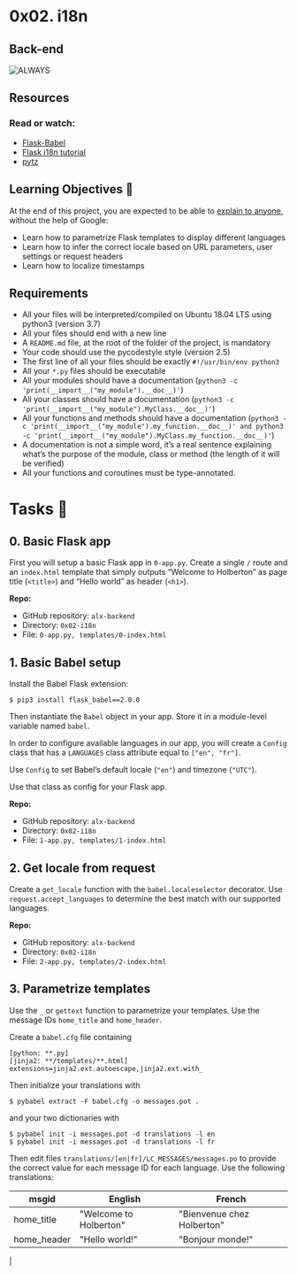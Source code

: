 # 0x02. i18n

## Back-end

![ALWAYS](https://private-user-images.githubusercontent.com/125453474/302601105-4274bad0-5d45-4ff0-8e8d-726442c6ea81.jpg?jwt=eyJhbGciOiJIUzI1NiIsInR5cCI6IkpXVCJ9.eyJpc3MiOiJnaXRodWIuY29tIiwiYXVkIjoicmF3LmdpdGh1YnVzZXJjb250ZW50LmNvbSIsImtleSI6ImtleTUiLCJleHAiOjE3MjIzMjM1MTUsIm5iZiI6MTcyMjMyMzIxNSwicGF0aCI6Ii8xMjU0NTM0NzQvMzAyNjAxMTA1LTQyNzRiYWQwLTVkNDUtNGZmMC04ZThkLTcyNjQ0MmM2ZWE4MS5qcGc_WC1BbXotQWxnb3JpdGhtPUFXUzQtSE1BQy1TSEEyNTYmWC1BbXotQ3JlZGVudGlhbD1BS0lBVkNPRFlMU0E1M1BRSzRaQSUyRjIwMjQwNzMwJTJGdXMtZWFzdC0xJTJGczMlMkZhd3M0X3JlcXVlc3QmWC1BbXotRGF0ZT0yMDI0MDczMFQwNzA2NTVaJlgtQW16LUV4cGlyZXM9MzAwJlgtQW16LVNpZ25hdHVyZT0yYmZlZTNiZDI3NWQ4NDdlM2NlOTk2NGUwMjE0YmYyMTQ1ODc2MTE4NDExMjNmYWNlOTc2ZThhY2FiZGJmMjAxJlgtQW16LVNpZ25lZEhlYWRlcnM9aG9zdCZhY3Rvcl9pZD0wJmtleV9pZD0wJnJlcG9faWQ9MCJ9.AmcVNo_0P3rmTeX2JsoMpqYPrb6XI9elKPLmJCv1Nmg)

## Resources

### Read or watch:

  - [Flask-Babel](https://web.archive.org/web/20201111174034/https://flask-babel.tkte.ch/)
  - [Flask i18n tutorial](https://blog.miguelgrinberg.com/post/the-flask-mega-tutorial-part-xiii-i18n-and-l10n)
  - [pytz](https://sourceforge.net/directory/software-development/linux/)

## Learning Objectives 📖

At the end of this project, you are expected to be able to [explain to anyone](https://fs.blog/feynman-learning-technique/), without the help of Google:

  - Learn how to parametrize Flask templates to display different languages
  - Learn how to infer the correct locale based on URL parameters, user settings or request headers
  - Learn how to localize timestamps

## Requirements

  - All your files will be interpreted/compiled on Ubuntu 18.04 LTS using python3 (version 3.7)
  - All your files should end with a new line
  - A `README.md` file, at the root of the folder of the project, is mandatory
  - Your code should use the pycodestyle style (version 2.5)
  - The first line of all your files should be exactly `#!/usr/bin/env python3`
  - All your `*.py` files should be executable
  - All your modules should have a documentation (`python3 -c 'print(__import__("my_module").__doc__)'`)
  - All your classes should have a documentation (`python3 -c 'print(__import__("my_module").MyClass.__doc__)'`)
  - All your functions and methods should have a documentation (`python3 -c 'print(__import__("my_module").my_function.__doc__)' and python3 -c 'print(__import__("my_module").MyClass.my_function.__doc__)'`)
  - A documentation is not a simple word, it’s a real sentence explaining what’s the purpose of the module, class or method (the length of it will be verified)
  - All your functions and coroutines must be type-annotated.

# Tasks 📃

## 0. Basic Flask app

First you will setup a basic Flask app in `0-app.py`. Create a single `/` route and an `index.html` template that simply outputs “Welcome to Holberton” as page title (`<title>`) and “Hello world” as header (`<h1>`).

__Repo:__

  - GitHub repository: `alx-backend`
  - Directory: `0x02-i18n`
  - File: `0-app.py, templates/0-index.html`

## 1. Basic Babel setup

Install the Babel Flask extension:

    $ pip3 install flask_babel==2.0.0

Then instantiate the `Babel` object in your app. Store it in a module-level variable named `babel`.

In order to configure available languages in our app, you will create a `Config` class that has a `LANGUAGES` class attribute equal to `["en", "fr"]`.

Use `Config` to set Babel’s default locale (`"en"`) and timezone (`"UTC"`).

Use that class as config for your Flask app.

__Repo:__

  - GitHub repository: `alx-backend`
  - Directory: `0x02-i18n`
  - File: `1-app.py, templates/1-index.html`

## 2. Get locale from request

Create a `get_locale` function with the `babel.localeselector` decorator. Use `request.accept_languages` to determine the best match with our supported languages.

__Repo:__

  - GitHub repository: `alx-backend`
  - Directory: `0x02-i18n`
  - File: `2-app.py, templates/2-index.html`

## 3. Parametrize templates

Use the `_` or `gettext` function to parametrize your templates. Use the message IDs `home_title` and `home_header`.

Create a `babel.cfg` file containing

    [python: **.py]
    [jinja2: **/templates/**.html]
    extensions=jinja2.ext.autoescape,jinja2.ext.with_

Then initialize your translations with

    $ pybabel extract -F babel.cfg -o messages.pot .

and your two dictionaries with

    $ pybabel init -i messages.pot -d translations -l en
    $ pybabel init -i messages.pot -d translations -l fr

Then edit files `translations/[en|fr]/LC_MESSAGES/messages.po` to provide the correct value for each message ID for each language. Use the following translations:

| msgid       | English                 | French                     |
|-------------|-------------------------|----------------------------|
| home_title  | "Welcome to Holberton"  | "Bienvenue chez Holberton" |
| home_header | "Hello world!"          | "Bonjour monde!"   
  |

